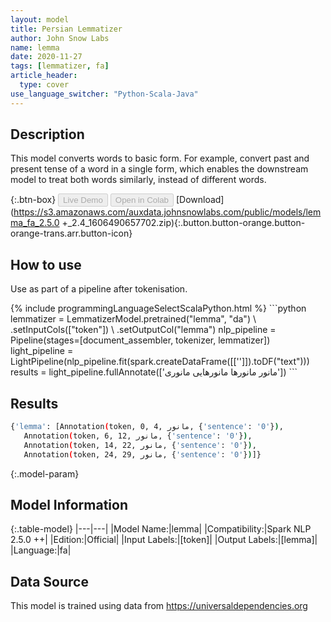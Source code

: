 ```yaml
---
layout: model
title: Persian Lemmatizer
author: John Snow Labs
name: lemma
date: 2020-11-27
tags: [lemmatizer, fa]
article_header:
  type: cover
use_language_switcher: "Python-Scala-Java"
---
```


## Description

This model converts words to basic form. For example, convert past and present tense of a word in a single form, which enables the downstream model to treat both words similarly, instead of different words.

{:.btn-box}
<button class="button button-orange" disabled>Live Demo</button>
<button class="button button-orange" disabled>Open in Colab</button>
[Download](https://s3.amazonaws.com/auxdata.johnsnowlabs.com/public/models/lemma_fa_2.5.0 +_2.4_1606490657702.zip){:.button.button-orange.button-orange-trans.arr.button-icon}

## How to use

Use as part of a pipeline after tokenisation.

<div class="tabs-box" markdown="1">
{% include programmingLanguageSelectScalaPython.html %}
```python
lemmatizer = LemmatizerModel.pretrained("lemma", "da") \
        .setInputCols(["token"]) \
        .setOutputCol("lemma")
nlp_pipeline = Pipeline(stages=[document_assembler, tokenizer, lemmatizer])
light_pipeline = LightPipeline(nlp_pipeline.fit(spark.createDataFrame([['']]).toDF("text")))
results = light_pipeline.fullAnnotate(['مانور	مانورها	مانورهایی	مانوری'])
```

</div>

## Results

```bash
{'lemma': [Annotation(token, 0, 4, مانور, {'sentence': '0'}),
   Annotation(token, 6, 12, مانور, {'sentence': '0'}),
   Annotation(token, 14, 22, مانور, {'sentence': '0'}),
   Annotation(token, 24, 29, مانور, {'sentence': '0'})]}
```

{:.model-param}
## Model Information

{:.table-model}
|---|---|
|Model Name:|lemma|
|Compatibility:|Spark NLP 2.5.0 ++|
|Edition:|Official|
|Input Labels:|[token]|
|Output Labels:|[lemma]|
|Language:|fa|

## Data Source

This model is trained using data from https://universaldependencies.org